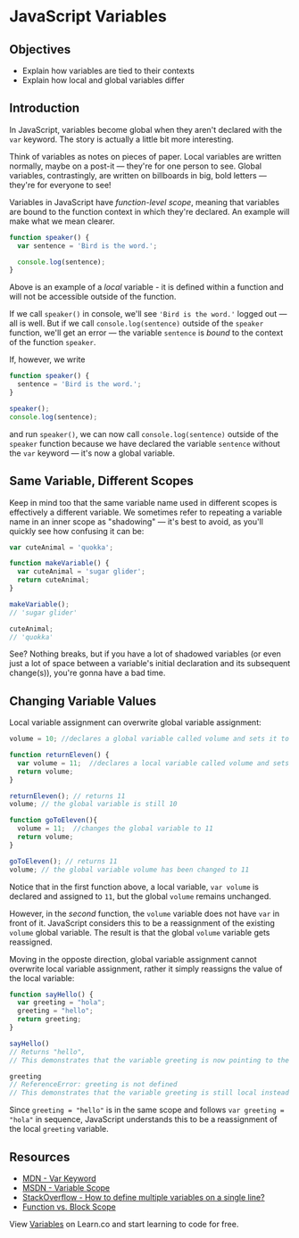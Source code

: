 # JavaScript Variables

## Objectives

- Explain how variables are tied to their contexts
- Explain how local and global variables differ

## Introduction

In JavaScript, variables become global when they aren't declared with the `var`
keyword. The story is actually a little bit more interesting.

Think of variables as notes on pieces of paper. Local variables are written
normally, maybe on a post-it — they're for one person to see. Global variables,
contrastingly, are written on billboards in big, bold letters — they're for
everyone to see!

Variables in JavaScript have _function-level scope_, meaning that variables are
bound to the function context in which they're declared. An example will make
what we mean clearer.

```javascript
function speaker() {
  var sentence = 'Bird is the word.';

  console.log(sentence);
}
```

Above is an example of a _local_ variable - it is defined within a function and
will not be accessible outside of the function.

If we call `speaker()` in console, we'll see `'Bird is the word.'` logged out —
all is well. But if we call `console.log(sentence)` outside of the `speaker`
function, we'll get an error — the variable `sentence` is _bound_ to the context
of the function `speaker`.

If, however, we write

```javascript
function speaker() {
  sentence = 'Bird is the word.';
}

speaker();
console.log(sentence);
```

and run `speaker()`, we can now call `console.log(sentence)` outside of the
`speaker` function because we have declared the variable `sentence` without the
`var` keyword — it's now a global variable.

## Same Variable, Different Scopes

Keep in mind too that the same variable name used in different scopes is
effectively a different variable. We sometimes refer to repeating a variable
name in an inner scope as "shadowing" — it's best to avoid, as you'll quickly
see how confusing it can be:

```javascript
var cuteAnimal = 'quokka';

function makeVariable() {
  var cuteAnimal = 'sugar glider';
  return cuteAnimal;
}

makeVariable();
// 'sugar glider'

cuteAnimal;
// 'quokka'

```

See? Nothing breaks, but if you have a lot of shadowed variables (or even just a
lot of space between a variable's initial declaration and its subsequent
change(s)), you're gonna have a bad time.

## Changing Variable Values

Local variable assignment can overwrite global variable assignment:

```javascript
volume = 10; //declares a global variable called volume and sets it to 10

function returnEleven() {
  var volume = 11;  //declares a local variable called volume and sets it to 11
  return volume;
}

returnEleven(); // returns 11
volume; // the global variable is still 10

function goToEleven(){
  volume = 11;  //changes the global variable to 11
  return volume;
}

goToEleven(); // returns 11
volume; // the global variable volume has been changed to 11
```

Notice that in the first function above, a local variable, `var volume` is
declared and assigned to `11`, but the global `volume` remains unchanged.

However, in the _second_ function, the `volume` variable does not have `var` in
front of it. JavaScript considers this to be a reassignment of the  existing
`volume` global variable. The result is that the global `volume` variable gets
reassigned.

Moving in the opposte direction, global variable assignment cannot overwrite
local variable assignment, rather it simply reassigns the value of the local
variable:

```javascript
function sayHello() {
  var greeting = "hola";
  greeting = "hello";
  return greeting;
}

sayHello()
// Returns "hello",
// This demonstrates that the variable greeting is now pointing to the string "hello" instead of "hola"

greeting
// ReferenceError: greeting is not defined
// This demonstrates that the variable greeting is still local instead of global
```

Since `greeting = "hello"` is in the same scope and follows
`var greeting = "hola"` in sequence, JavaScript understands this to be a
reassignment of the local `greeting` variable.

## Resources

* [MDN - Var Keyword](https://developer.mozilla.org/en-US/docs/Web/JavaScript/Reference/Statements/var)
* [MSDN - Variable Scope](https://msdn.microsoft.com/library/bzt2dkta(v=vs.94).aspx)
* [StackOverflow - How to define multiple variables on a single line?](http://stackoverflow.com/q/4166785/2890716)
* [Function vs. Block Scope](https://medium.com/@josephcardillo/the-difference-between-function-and-block-scope-in-javascript-4296b2322abe)

<p class='util--hide'>View <a href='https://learn.co/lessons/skills-based-js-intro-to-variables'>Variables</a> on Learn.co and start learning to code for free.</p>
